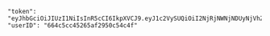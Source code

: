 
    "token": "eyJhbGciOiJIUzI1NiIsInR5cCI6IkpXVCJ9.eyJ1c2VySUQiOiI2NjRjNWNjNDUyNjVhZjI5NTBjNTRjNGYiLCJpYXQiOjE3MTYyODA1MTZ9.drfynl3ohFHZOp3JfnervEgFWw2YipaIkVb0PBp3a0Y",
    "userID": "664c5cc45265af2950c54c4f"




